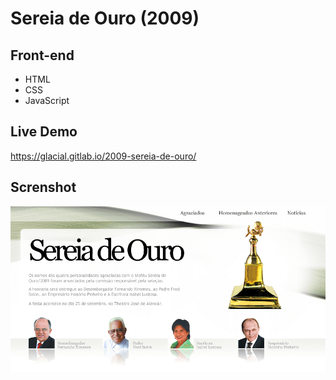# Sereia de Ouro (2009)

## Front-end 

* HTML
* CSS
* JavaScript


## Live Demo

https://glacial.gitlab.io/2009-sereia-de-ouro/



## Screnshot

![screenshot](design/01-home.png)
